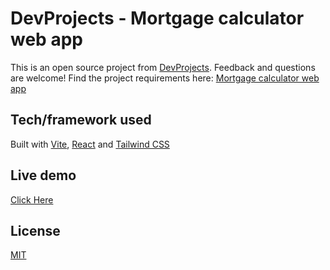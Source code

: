 # DevProjects - Mortgage calculator web app

This is an open source project from [DevProjects](http://www.codementor.io/projects). Feedback and questions are welcome!
Find the project requirements here: [Mortgage calculator web app](https://www.codementor.io/projects/web/mortgage-calculator-web-app-d16bqrq2q3)

## Tech/framework used

Built with [Vite](https://vitejs.dev/), [React](https://reactjs.org) and [Tailwind CSS](https://tailwindcss.com/)

## Live demo

[Click Here](https://golden-truffle-ebf291.netlify.app/)

## License

[MIT](https://choosealicense.com/licenses/mit/)
